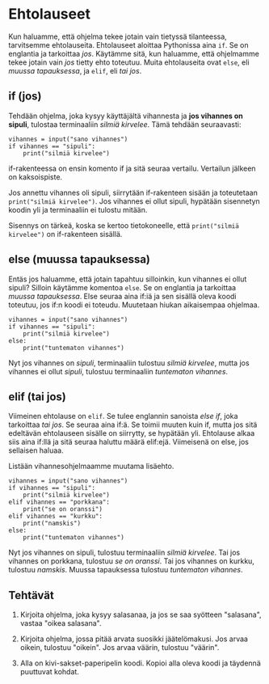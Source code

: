 # Ehtolauseet 

Kun haluamme, että ohjelma tekee jotain vain tietyssä tilanteessa, tarvitsemme ehtolauseita. Ehtolauseet aloittaa Pythonissa aina ```if```. Se on englantia ja tarkoittaa _jos_. Käytämme sitä, kun haluamme, että ohjelmamme tekee jotain vain _jos_ tietty ehto toteutuu. Muita ehtolauseita ovat ```else```, eli _muussa tapauksessa_, ja ```elif```, eli _tai jos_.

## if (jos)

Tehdään ohjelma, joka kysyy käyttäjältä vihannesta ja **jos vihannes on sipuli**, tulostaa terminaaliin _silmiä kirvelee_. Tämä tehdään seuraavasti:

```Python3
vihannes = input("sano vihannes")
if vihannes == "sipuli":
    print("silmiä kirvelee")
```

if-rakenteessa on ensin komento if ja sitä seuraa vertailu. Vertailun jälkeen on kaksoispiste.

Jos annettu vihannes oli sipuli, siirrytään if-rakenteen sisään ja toteutetaan ```print("silmiä kirvelee")```. Jos vihannes ei ollut sipuli, hypätään sisennetyn koodin yli ja terminaaliin ei tulostu mitään.

Sisennys on tärkeä, koska se kertoo tietokoneelle, että ```print("silmiä kirvelee")``` on if-rakenteen sisällä.

## else (muussa tapauksessa)

Entäs jos haluamme, että jotain tapahtuu silloinkin, kun vihannes ei ollut sipuli? Silloin käytämme komentoa ```else```. Se on englantia ja tarkoittaa _muussa tapauksessa_. Else seuraa aina if:iä ja sen sisällä oleva koodi toteutuu, jos if:n koodi ei toteudu. Muutetaan hiukan aikaisempaa ohjelmaa.



```Python3
vihannes = input("sano vihannes")
if vihannes == "sipuli":
    print("silmiä kirvelee")
else:
    print("tuntematon vihannes")
```

Nyt jos vihannes on _sipuli_, terminaaliin tulostuu _silmiä kirvelee_, mutta jos vihannes ei ollut _sipuli_, tulostuu terminaaliin _tuntematon vihannes_.

## elif (tai jos)

Viimeinen ehtolause on ```elif```. Se tulee englannin sanoista _else if_, joka tarkoittaa _tai jos_. Se seuraa aina if:ä. Se toimii muuten kuin if, mutta jos sitä edeltävän ehtolauseen sisälle on siirrytty, se hypätään yli. Ehtolause alkaa siis aina if:llä ja sitä seuraa haluttu määrä elif:ejä. Viimeisenä on else, jos sellaisen haluaa.

Listään vihannesohjelmaamme muutama lisäehto.

```Python3
vihannes = input("sano vihannes")
if vihannes == "sipuli":
    print("silmiä kirvelee")
elif vihannes == "porkkana":
    print("se on oranssi")
elif vihannes == "kurkku":
    print("namskis")
else:
    print("tuntematon vihannes")
```

Nyt jos vihannes on sipuli, tulostuu terminaaliin _silmiä kirvelee_. Tai jos vihannes on porkkana, tulostuu _se on oranssi_. Tai jos vihannes on kurkku, tulostuu _namskis_. Muussa tapauksessa tulostuu _tuntematon vihannes_.

## Tehtävät

1. Kirjoita ohjelma, joka kysyy salasanaa, ja jos se saa syötteen "salasana", vastaa "oikea salasana".

1. Kirjoita ohjelma, jossa pitää arvata suosikki jäätelömakusi. Jos arvaa oikein, tulostuu "oikein". Jos arvaa väärin, tulostuu "väärin".

1. Alla on kivi-sakset-paperipelin koodi. Kopioi alla oleva koodi ja täydennä puuttuvat kohdat.

```Python3


```